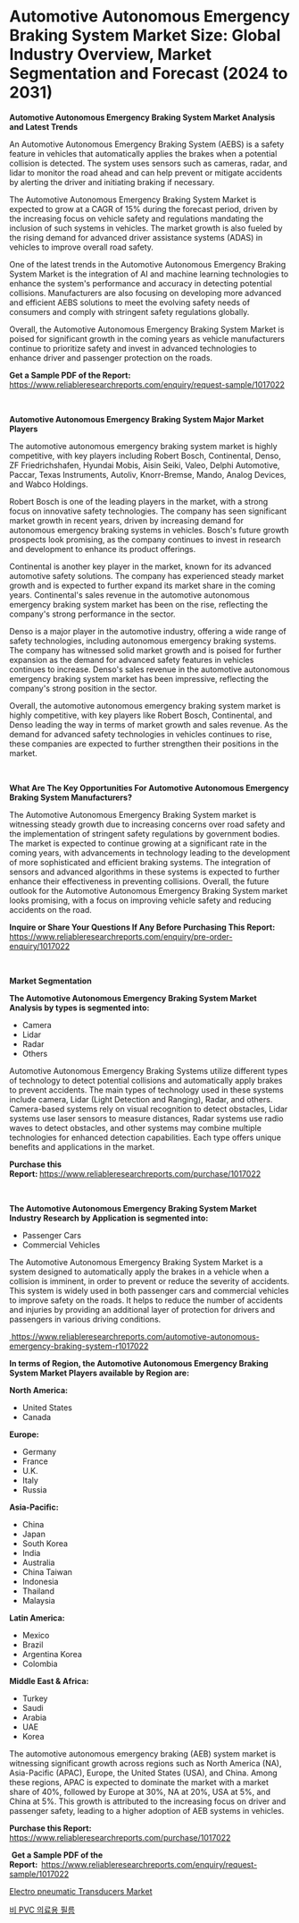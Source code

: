 <p><h1>Automotive Autonomous Emergency Braking System Market Size: Global Industry Overview, Market Segmentation and Forecast (2024 to 2031)</h1></p><p><strong>Automotive Autonomous Emergency Braking System Market Analysis and Latest Trends</strong></p>
<p><p>An Automotive Autonomous Emergency Braking System (AEBS) is a safety feature in vehicles that automatically applies the brakes when a potential collision is detected. The system uses sensors such as cameras, radar, and lidar to monitor the road ahead and can help prevent or mitigate accidents by alerting the driver and initiating braking if necessary.</p><p>The Automotive Autonomous Emergency Braking System Market is expected to grow at a CAGR of 15% during the forecast period, driven by the increasing focus on vehicle safety and regulations mandating the inclusion of such systems in vehicles. The market growth is also fueled by the rising demand for advanced driver assistance systems (ADAS) in vehicles to improve overall road safety.</p><p>One of the latest trends in the Automotive Autonomous Emergency Braking System Market is the integration of AI and machine learning technologies to enhance the system's performance and accuracy in detecting potential collisions. Manufacturers are also focusing on developing more advanced and efficient AEBS solutions to meet the evolving safety needs of consumers and comply with stringent safety regulations globally.</p><p>Overall, the Automotive Autonomous Emergency Braking System Market is poised for significant growth in the coming years as vehicle manufacturers continue to prioritize safety and invest in advanced technologies to enhance driver and passenger protection on the roads.</p></p>
<p><strong>Get a Sample PDF of the Report:&nbsp;</strong> <a href="https://www.reliableresearchreports.com/enquiry/request-sample/1017022">https://www.reliableresearchreports.com/enquiry/request-sample/1017022</a></p>
<p>&nbsp;</p>
<p><strong>Automotive Autonomous Emergency Braking System Major Market Players</strong></p>
<p><p>The automotive autonomous emergency braking system market is highly competitive, with key players including Robert Bosch, Continental, Denso, ZF Friedrichshafen, Hyundai Mobis, Aisin Seiki, Valeo, Delphi Automotive, Paccar, Texas Instruments, Autoliv, Knorr-Bremse, Mando, Analog Devices, and Wabco Holdings.</p><p>Robert Bosch is one of the leading players in the market, with a strong focus on innovative safety technologies. The company has seen significant market growth in recent years, driven by increasing demand for autonomous emergency braking systems in vehicles. Bosch's future growth prospects look promising, as the company continues to invest in research and development to enhance its product offerings.</p><p>Continental is another key player in the market, known for its advanced automotive safety solutions. The company has experienced steady market growth and is expected to further expand its market share in the coming years. Continental's sales revenue in the automotive autonomous emergency braking system market has been on the rise, reflecting the company's strong performance in the sector.</p><p>Denso is a major player in the automotive industry, offering a wide range of safety technologies, including autonomous emergency braking systems. The company has witnessed solid market growth and is poised for further expansion as the demand for advanced safety features in vehicles continues to increase. Denso's sales revenue in the automotive autonomous emergency braking system market has been impressive, reflecting the company's strong position in the sector.</p><p>Overall, the automotive autonomous emergency braking system market is highly competitive, with key players like Robert Bosch, Continental, and Denso leading the way in terms of market growth and sales revenue. As the demand for advanced safety technologies in vehicles continues to rise, these companies are expected to further strengthen their positions in the market.</p></p>
<p>&nbsp;</p>
<p><strong>What Are The Key Opportunities For Automotive Autonomous Emergency Braking System Manufacturers?</strong></p>
<p><p>The Automotive Autonomous Emergency Braking System market is witnessing steady growth due to increasing concerns over road safety and the implementation of stringent safety regulations by government bodies. The market is expected to continue growing at a significant rate in the coming years, with advancements in technology leading to the development of more sophisticated and efficient braking systems. The integration of sensors and advanced algorithms in these systems is expected to further enhance their effectiveness in preventing collisions. Overall, the future outlook for the Automotive Autonomous Emergency Braking System market looks promising, with a focus on improving vehicle safety and reducing accidents on the road.</p></p>
<p><strong>Inquire or Share Your Questions If Any Before Purchasing This Report:</strong> <a href="https://www.reliableresearchreports.com/enquiry/pre-order-enquiry/1017022">https://www.reliableresearchreports.com/enquiry/pre-order-enquiry/1017022</a></p>
<p>&nbsp;</p>
<p><strong>Market Segmentation</strong></p>
<p><strong>The Automotive Autonomous Emergency Braking System Market Analysis by types is segmented into:</strong></p>
<p><ul><li>Camera</li><li>Lidar</li><li>Radar</li><li>Others</li></ul></p>
<p><p>Automotive Autonomous Emergency Braking Systems utilize different types of technology to detect potential collisions and automatically apply brakes to prevent accidents. The main types of technology used in these systems include camera, Lidar (Light Detection and Ranging), Radar, and others. Camera-based systems rely on visual recognition to detect obstacles, Lidar systems use laser sensors to measure distances, Radar systems use radio waves to detect obstacles, and other systems may combine multiple technologies for enhanced detection capabilities. Each type offers unique benefits and applications in the market.</p></p>
<p><strong>Purchase this Report:&nbsp;</strong><a href="https://www.reliableresearchreports.com/purchase/1017022">https://www.reliableresearchreports.com/purchase/1017022</a></p>
<p>&nbsp;</p>
<p><strong>The Automotive Autonomous Emergency Braking System Market Industry Research by Application is segmented into:</strong></p>
<p><ul><li>Passenger Cars</li><li>Commercial Vehicles</li></ul></p>
<p><p>The Automotive Autonomous Emergency Braking System Market is a system designed to automatically apply the brakes in a vehicle when a collision is imminent, in order to prevent or reduce the severity of accidents. This system is widely used in both passenger cars and commercial vehicles to improve safety on the roads. It helps to reduce the number of accidents and injuries by providing an additional layer of protection for drivers and passengers in various driving conditions.</p></p>
<p><a href="https://www.reliableresearchreports.com/automotive-autonomous-emergency-braking-system-r1017022">&nbsp;https://www.reliableresearchreports.com/automotive-autonomous-emergency-braking-system-r1017022</a></p>
<p><strong>In terms of Region, the Automotive Autonomous Emergency Braking System Market Players available by Region are:</strong></p>
<p>
    <p> <strong> North America: </strong>
        <ul>
            <li>United States</li>
            <li>Canada</li>
        </ul>
        </p> 
    <p> <strong> Europe: </strong>
        <ul>
            <li>Germany</li>
            <li>France</li>
            <li>U.K.</li>
            <li>Italy</li>
            <li>Russia</li>
        </ul>
        </p> 
    <p> <strong> Asia-Pacific: </strong>
        <ul>
            <li>China</li>
            <li>Japan</li>
            <li>South Korea</li>
            <li>India</li>
            <li>Australia</li>
            <li>China Taiwan</li>
            <li>Indonesia</li>
            <li>Thailand</li>
            <li>Malaysia</li>
        </ul>
        </p> 
    <p> <strong> Latin America: </strong>
        <ul>
            <li>Mexico</li>
            <li>Brazil</li>
            <li>Argentina Korea</li>
            <li>Colombia</li>
        </ul>
        </p> 
    <p> <strong> Middle East & Africa: </strong>
        <ul>
            <li>Turkey</li>
            <li>Saudi</li>
            <li>Arabia</li>
            <li>UAE</li>
            <li>Korea</li>
        </ul>
    </p>
    </p>
<p><p>The automotive autonomous emergency braking (AEB) system market is witnessing significant growth across regions such as North America (NA), Asia-Pacific (APAC), Europe, the United States (USA), and China. Among these regions, APAC is expected to dominate the market with a market share of 40%, followed by Europe at 30%, NA at 20%, USA at 5%, and China at 5%. This growth is attributed to the increasing focus on driver and passenger safety, leading to a higher adoption of AEB systems in vehicles.</p></p>
<p><strong>Purchase this Report: </strong><a href="https://www.reliableresearchreports.com/purchase/1017022">https://www.reliableresearchreports.com/purchase/1017022</a></p>
<p>&nbsp;<strong>Get a Sample PDF of the Report:&nbsp;&nbsp;</strong><a href="https://www.reliableresearchreports.com/enquiry/request-sample/1017022">https://www.reliableresearchreports.com/enquiry/request-sample/1017022</a></p>
<p><strong></strong></p>
<p><p><a href="https://github.com/lsapaaep8/Market-Research-Report-List-1/blob/main/electro-pneumatic-transducers-market.md">Electro pneumatic Transducers Market</a></p><p><a href="https://github.com/rick7624/Market-Research-Report-List-1/blob/main/5635279127285.md">비 PVC 의료용 필름</a></p></p>